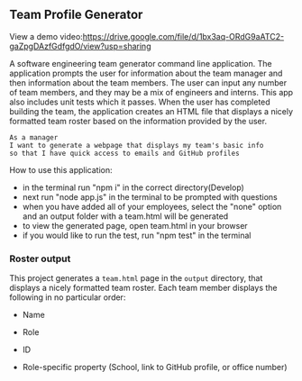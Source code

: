 ## Team Profile Generator
View a demo video:https://drive.google.com/file/d/1bx3aq-ORdG9aATC2-gaZpgDAzfGdfgdO/view?usp=sharing

A software engineering team generator command line application. The application prompts the user for information about the team manager and then information about the team members. The user can input any number of team members, and they may be a mix of engineers and interns. This app also includes unit tests which it passes. When the user has completed building the team, the application creates an HTML file that displays a nicely formatted team roster based on the information provided by the user.

```
As a manager
I want to generate a webpage that displays my team's basic info
so that I have quick access to emails and GitHub profiles
```

How to use this application:
* in the terminal run "npm i" in the correct directory(Develop)
* next run "node app.js" in the terminal to be prompted with questions
* when you have added all of your employees, select the "none" option and an output folder with a team.html will be generated
* to view the generated page, open team.html in your browser
* if you would like to run the test, run "npm test" in the terminal



### Roster output

This project generates a `team.html` page in the `output` directory, that displays a nicely formatted team roster. Each team member displays the following in no particular order:

  * Name

  * Role

  * ID

  * Role-specific property (School, link to GitHub profile, or office number)

